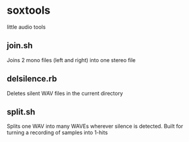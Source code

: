 # soxtools
little audio tools

## join.sh
Joins 2 mono files (left and right) into one stereo file

## delsilence.rb
Deletes silent WAV files in the current directory

## split.sh
Splits one WAV into many WAVEs wherever silence is detected.  Built for turning a recording of samples into 1-hits
